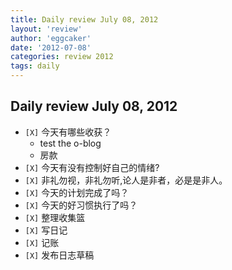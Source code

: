 ```yaml
---
title: Daily review July 08, 2012 
layout: 'review'
author: 'eggcaker'
date: '2012-07-08'
categories: review 2012
tags: daily
---
```



## Daily review July 08, 2012

  * `[X]` 今天有哪些收获？ 
    * test the o-blog 
    * 房款 
  * `[X]` 今天有没有控制好自己的情绪? 
  * `[X]` 非礼勿视，非礼勿听,论人是非者，必是是非人。 
  * `[X]` 今天的计划完成了吗？ 
  * `[X]` 今天的好习惯执行了吗？ 
  * `[X]` 整理收集篮 
  * `[X]` 写日记 
  * `[X]` 记账 
  * `[X]` 发布日志草稿 

